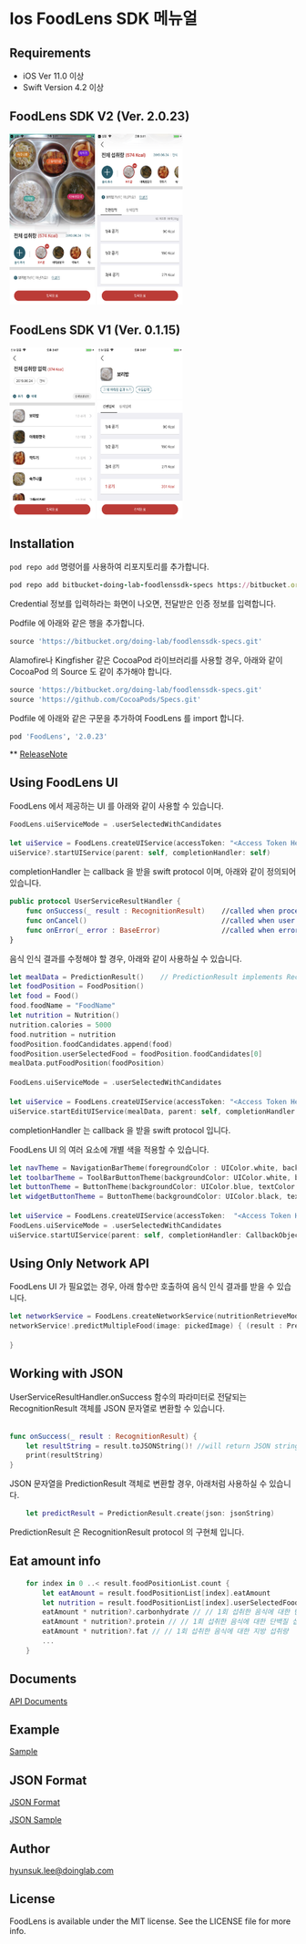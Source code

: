 # Ios FoodLens SDK 메뉴얼

<!-- [![CI Status](https://img.shields.io/travis/hyunsuk.lee@doinglab.com/FoodLens.svg?style=flat)](https://travis-ci.org/hyunsuk.lee@doinglab.com/FoodLens)
[![Version](https://img.shields.io/cocoapods/v/FoodLens.svg?style=flat)](https://cocoapods.org/pods/FoodLens)
[![License](https://img.shields.io/cocoapods/l/FoodLens.svg?style=flat)](https://cocoapods.org/pods/FoodLens)
[![Platform](https://img.shields.io/cocoapods/p/FoodLens.svg?style=flat)](https://cocoapods.org/pods/FoodLens) -->

## Requirements

* iOS Ver 11.0 이상
* Swift Version 4.2 이상

## FoodLens SDK V2 (Ver. 2.0.23)
<img src="./Images/V201.PNG" width="150" height="300">      <img src="./Images/V202.PNG" width="150" height="300">

## FoodLens SDK V1 (Ver. 0.1.15)
<img src="./Images/V101.PNG" width="150" height="300">      <img src="./Images/V102.PNG" width="150" height="300">


## Installation

`pod repo add` 명령어를 사용하여 리포지토리를 추가합니다. 

```ruby
pod repo add bitbucket-doing-lab-foodlenssdk-specs https://bitbucket.org/doing-lab/foodlenssdk-specs.git
```
Credential 정보를 입력하라는 화면이 나오면, 전달받은 인증 정보를 입력합니다.

Podfile 에 아래와 같은 행을 추가합니다.

```ruby
source 'https://bitbucket.org/doing-lab/foodlenssdk-specs.git'
```

Alamofire나 Kingfisher 같은 CocoaPod 라이브러리를 사용할 경우, 아래와 같이 CocoaPod 의 Source 도 같이 추가해야 합니다. 

```ruby
source 'https://bitbucket.org/doing-lab/foodlenssdk-specs.git'
source 'https://github.com/CocoaPods/Specs.git'
```

Podfile 에 아래와 같은 구문을 추가하여 FoodLens 를 import 합니다.

```ruby
pod 'FoodLens', '2.0.23'
```
** [ReleaseNote](ReleaseNote.md)

## Using FoodLens UI

FoodLens 에서 제공하는 UI 를 아래와 같이 사용할 수 있습니다.

```swift
FoodLens.uiServiceMode = .userSelectedWithCandidates

let uiService = FoodLens.createUIService(accessToken: "<Access Token Here>") //AccessToken is given to you
uiService?.startUIService(parent: self, completionHandler: self)
```
completionHandler 는 callback 을 받을 swift protocol 이며, 아래와 같이 정의되어 있습니다.

```swift
public protocol UserServiceResultHandler {
    func onSuccess(_ result : RecognitionResult)    //called when process is succeeded
    func onCancel()                                 //called when user cancels recognition
    func onError(_ error : BaseError)               //called when error is occurred
}
```

음식 인식 결과를 수정해야 할 경우, 아래와 같이 사용하실 수 있습니다.  

```swift
let mealData = PredictionResult()    // PredictionResult implements RecognitionResult protocol
let foodPosition = FoodPosition()
let food = Food()
food.foodName = "FoodName"
let nutrition = Nutrition()
nutrition.calories = 5000
food.nutrition = nutrition
foodPosition.foodCandidates.append(food)
foodPosition.userSelectedFood = foodPosition.foodCandidates[0]
mealData.putFoodPosition(foodPosition)

FoodLens.uiServiceMode = .userSelectedWithCandidates

let uiService = FoodLens.createUIService(accessToken: "<Access Token Here>") //AccessToken is given to you
uiService.startEditUIService(mealData, parent: self, completionHandler: CallbackObject())    
```
completionHandler 는 callback 을 받을 swift protocol 입니다.

FoodLens UI 의 여러 요소에 개별 색을 적용할 수 있습니다. 

```swift
let navTheme = NavigationBarTheme(foregroundColor : UIColor.white, backgroundColor : UIColor.black)
let toolbarTheme = ToolBarButtonTheme(backgroundColor: UIColor.white, buttonTheme: ButtonTheme(backgroundColor: UIColor.black, textColor: UIColor.white, borderColor: UIColor.clear))
let buttonTheme = ButtonTheme(backgroundColor: UIColor.blue, textColor: UIColor.green, borderColor: UIColor.black)
let widgetButtonTheme = ButtonTheme(backgroundColor: UIColor.black, textColor: UIColor.blue, borderColor: UIColor.red)
       
let uiService = FoodLens.createUIService(accessToken:  "<Access Token Here>", navigationBarTheme: navTheme, toolbarTheme: toolbarTheme, buttonTheme: buttonTheme,  widgetButtonTheme : widgetButtonTheme)
FoodLens.uiServiceMode = .userSelectedWithCandidates
uiService.startUIService(parent: self, completionHandler: CallbackObject())   
```

## Using Only Network API

FoodLens UI 가 필요없는 경우, 아래 함수만 호출하여 음식 인식 결과를 받을 수 있습니다.

```swift
let networkService = FoodLens.createNetworkService(nutritionRetrieveMode: .allNutirition, accessToken: "<Access Token Here>") //AccessToken is given to you
networkService!.predictMultipleFood(image: pickedImage) { (result : PredictionResult?, status : ProcessStatus) in
    
}
```

## Working with JSON 

UserServiceResultHandler.onSuccess 함수의 파라미터로 전달되는 RecognitionResult 객체를 JSON 문자열로 변환할 수 있습니다. 

```swift

func onSuccess(_ result : RecognitionResult) {
    let resultString = result.toJSONString()! //will return JSON string
    print(resultString)
}
```
 
JSON 문자열을 PredictionResult 객체로 변환할 경우, 아래처럼 사용하실 수 있습니다.

```swift
    let predictResult = PredictionResult.create(json: jsonString)
```
PredictionResult 은 RecognitionResult protocol 의 구현체 입니다.

## Eat amount info

```swift
    for index in 0 ..< result.foodPositionList.count {
        let eatAmount = result.foodPositionList[index].eatAmount
        let nutrition = result.foodPositionList[index].userSelectedFood?.nutrition
        eatAmount * nutrition?.carbonhydrate // // 1회 섭취한 음식에 대한 탄수화물 섭취량
        eatAmount * nutrition?.protein // // 1회 섭취한 음식에 대한 단백질 섭취량
        eatAmount * nutrition?.fat // // 1회 섭취한 음식에 대한 지방 섭취량
        ...
    }
```

## Documents  
[API Documents](https://doinglab.github.io/ios/index.html)

## Example  
[Sample](SampleCode/)

## JSON Format
[JSON Format](../JSON%20Format)

[JSON Sample](../JSON%20Sample)

## Author
hyunsuk.lee@doinglab.com

## License
FoodLens is available under the MIT license. See the LICENSE file for more info.
